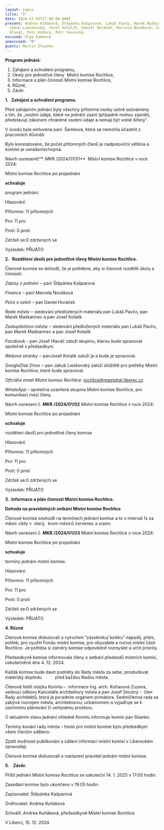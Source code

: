 ```yaml
---
layout: zapis
title: "1"
date: 2024-12-03T17:00:00.000Z
present: Andrea Kuňáková, Štěpánka Kašparová, Lukáš Pavčo, Marek Maškarinec,
  Jakub Lieskovský, Josef Kotalík, Daniel Horáček, Marcela Nováková, Josef
  Hlaváč, Petr Kadavý, Petr Vacovský
excused: Olga Šamková
unexcused: "0"
guests: Martin Stianko
---
```

**Program jednání:**

1. Zahájení a schválení programu,
2. Úkoly pro jednotlivé členy  Místní komise Rochlice,
3. Informace a plán činnosti Místní komise Rochlice,
4. Různé,
5. Závěr.

**1.   Zahájení a schválení programu.**

Před zahájením jednání byly všechny přítomné osoby ústně seznámeny s tím, že „osobní údaje, které na jednání zazní (případně mohou zaznět), představují zákonem chráněné osobní údaje a nemají být volně šířeny“. 

V úvodu byla omluvena paní  Šamková, která se nemohla účastnit z pracovních důvodů. 

Bylo konstatováno, že počet přítomných členů je nadpoloviční většina a komise je usnášeníschopná.

Návrh usneseníč**. MKR /2024/01/01**  Místní komise Rochlice v roce 2024:

Místní komise Rochlice po projednání 

**schvaluje** 

program jednání.

Hlasování:

Přítomno: 11 přítomných

Pro: 11 pro

Proti: 0 proti

Zdrželi se:0 zdržených se

Výsledek: PŘIJATO

**2.   Rozdělení úkolů pro jednotlivé členy Místní komise Rochlice.**

Členové komise se dohodli, že je potřebné, aby si členové rozdělili úkoly a činnosti:

*Zápisy z jednání ‒* paní Štěpánka Kašparová

*Finance* – paní Marcela Nováková 

*Péče o zeleň* – pan Daniel Horáček 

*Rada města ‒* sledování předložených materiálu pan Lukáš Pavčo, pan Marek Maškarinec a pan Josef Kotalík

*Zastupitelstvo města ‒* sledování předložených materiálu pan Lukáš Pavčo, pan Marek Maškarinec a pan Josef Kotalík

*Facebook* – pan Josef Hlaváč založí skupinu, kterou bude spravovat společně s předsedkyní.  

*Webové stránky ‒* panJosef Kotalík založí je a bude je spravovat.

*GoogleDisk Drive ‒* pan Jakub Lieskovský založí úložiště pro potřeby Místní komise Rochlice, které bude spravovat.

*Oficiální email Místní komise Rochlice*: [rochlice@magistrat.liberec.cz](mailto:rochlice@magistrat.liberec.cz)

*WhatsApp* – společná uzavřená skupina Místní komise Rochlice, pro komunikaci mezi členy.

Návrh usnesení č. **MKR /2024/01/02** Místní komise Rochlice v roce 2024:

Místní komise Rochlice po projednání 

**schvaluje** 

rozdělení úkolů pro jednotlivé členy komise

Hlasování:

Přítomno: 11 přítomných

Pro: 11 pro

Proti: 0 proti

Zdrželi se:0 zdržených se

Výsledek: PŘIJATO

**3.  Informace a plán činnosti Místní komise Rochlice.**

**Dohoda na pravidelných setkání Místní komise Rochlice** 

Členové komise seshodli na termínech jednání komise a to v interval 1x za měsíc vždy v  úterý,  krom měsíců červenec a srpen.

Návrh usnesení č. **MKR /2024/01/03** Místní komise Rochlice v roce 2024:

Místní komise Rochlice po projednání 

**schvaluje** 

termíny jednání místní komise.

Hlasování:

Přítomno: 11 přítomných

Pro: 11 pro

Proti: 0 proti

Zdrželi se:0 zdržených se

Výsledek: PŘIJATO

**4. Různé**

Členové komise diskutovali o vytvoření “zásobníku/ košíku” nápadů, přání, potřeb, pro využití Fondu místní komise, pro obyvatele a rozvoj místní části Rochlice. Je potřeba si záměry komise odpovědně rozmyslet a určit priority.

Předsedkyně komise informovala členy o setkání předsedů místních komisí, uskutečněné dne 4. 12. 2024.

Každá komise bude davit podněty do Rady města za sebe, prostudovat materiály dopředu           před každou Radou města.

Členové řešili otázku Korintu –  informace Ing. arch. Koňasová Zuzana, vedoucí odboru Kanceláře architektury města a pan Josef Smutný -  člen Rady architektů, která je poradním orgánem primátora. Sedmičlenná rada se zabývá rozvojem města, architekturou, urbanismem a vyjadřuje se k územnímu plánování či veřejnému prostoru. 

O aktuálním stavu jednání ohledně Korintu informuje komisi pan Stianko.

Termíny konání rady města – heslo pro místní komise bylo předsedkyní všem členům sděleno.

Zjistit možnosti publikování a sdílení informací místní komisí v Libereckém zpravodaji.

Členové komise diskutovali o nastavení pravidel jednání místní komise. 

**5.    Závěr.**

Příští jednání Místní komise Rochlice se uskuteční 14. 1. 2025 v 17:00 hodin.

Zasedání komise bylo ukončeno v 19.05 hodin.

Zapisovatel: Štěpánka Kašparová

Ověřovatel: Andrea Kuňáková

Schválil: Andrea Kuňáková, předsedkyně Místní komise Rochlice 

V Liberci, 15. 12. 2024
